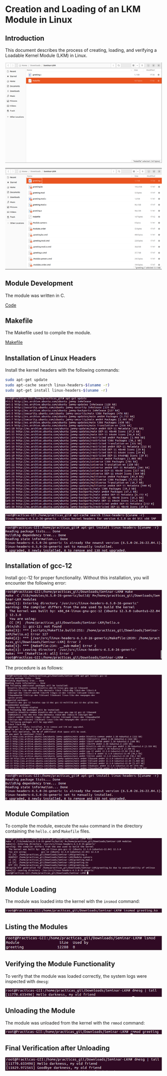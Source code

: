 
# Creation and Loading of an LKM Module in Linux

## Introduction
This document describes the process of creating, loading, and verifying a Loadable Kernel Module (LKM) in Linux.

![Before Directory](/img/Seminars/Seminar-LKM/carpteaantes.png)

![After Directory](/img/Seminars/Seminar-LKM/carpetadespues.png)

## Module Development
The module was written in C.

[Code](/Seminars/Seminar-LKM/LKM.c)

## Makefile
The Makefile used to compile the module.

[Makefile](/Seminars/Seminar-LKM/Makefile)

## Installation of Linux Headers
Install the kernel headers with the following commands:

```sh
sudo apt-get update
sudo apt-cache search linux-headers-$(uname -r)
sudo apt-get install linux-headers-$(uname -r)
```

![Update](/img/Seminars/Seminar-LKM/aptgetupdate.png)

![Cache Search](/img/Seminars/Seminar-LKM/aptcache.png)

![Install Headers](/img/Seminars/Seminar-LKM/aptgetinstall.png)

## Installation of gcc-12
Install gcc-12 for proper functionality. Without this installation, you will encounter the following error:

![Error](/img/Seminars/Seminar-LKM/errorgcc-12.png)

The procedure is as follows:

![Install gcc-12](/img/Seminars/Seminar-LKM/aptgetinstallgcc-12.png)

![Install Command](/img/Seminars/Seminar-LKM/aptgetinstall.png)

## Module Compilation
To compile the module, execute the `make` command in the directory containing the `hello.c` and `Makefile` files.

![Make Command](/img/Seminars/Seminar-LKM/make.png)

## Module Loading
The module was loaded into the kernel with the `insmod` command:

![insmod Command](/img/Seminars/Seminar-LKM/insmod.png)

## Listing the Modules

![Module List](/img/Seminars/Seminar-LKM/lista.png)

## Verifying the Module Functionality
To verify that the module was loaded correctly, the system logs were inspected with `dmesg`:

![dmesg Output](/img/Seminars/Seminar-LKM/hello.png)

## Unloading the Module
The module was unloaded from the kernel with the `rmmod` command:

![rmmod Command](/img/Seminars/Seminar-LKM/rmmod.png)

## Final Verification after Unloading

![Goodbye Message](/img/Seminars/Seminar-LKM/goodbye.png)
